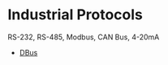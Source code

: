 # Industrial Protocols

RS-232, RS-485, Modbus, CAN Bus, 4-20mA

- [DBus](https://pypi.python.org/pypi/cloudeebus)
